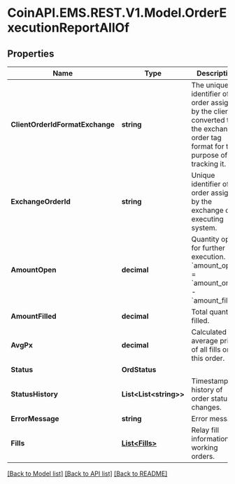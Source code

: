 
# CoinAPI.EMS.REST.V1.Model.OrderExecutionReportAllOf

## Properties

Name | Type | Description | Notes
------------ | ------------- | ------------- | -------------
**ClientOrderIdFormatExchange** | **string** | The unique identifier of the order assigned by the client converted to the exchange order tag format for the purpose of tracking it. | 
**ExchangeOrderId** | **string** | Unique identifier of the order assigned by the exchange or executing system. | [optional] 
**AmountOpen** | **decimal** | Quantity open for further execution. &#x60;amount_open&#x60; &#x3D; &#x60;amount_order&#x60; - &#x60;amount_filled&#x60; | 
**AmountFilled** | **decimal** | Total quantity filled. | 
**AvgPx** | **decimal** | Calculated average price of all fills on this order. | [optional] 
**Status** | **OrdStatus** |  | 
**StatusHistory** | **List&lt;List&lt;string&gt;&gt;** | Timestamped history of order status changes. | [optional] 
**ErrorMessage** | **string** | Error message. | [optional] 
**Fills** | [**List&lt;Fills&gt;**](Fills.md) | Relay fill information on working orders. | [optional] 

[[Back to Model list]](../README.md#documentation-for-models)
[[Back to API list]](../README.md#documentation-for-api-endpoints)
[[Back to README]](../README.md)

